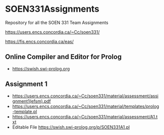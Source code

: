 # SOEN331Assignments
Repository for all the SOEN 331 Team Assignments

https://users.encs.concordia.ca/~Cc/soen331/

https://fis.encs.concordia.ca/eas/

## Online Compiler and Editor for Prolog
- https://swish.swi-prolog.org


## Assignment 1
- https://users.encs.concordia.ca/~Cc/soen331/material/assessment/assignment1(efsm).pdf
- https://users.encs.concordia.ca/~Cc/soen331/material/templates/prolog-template.pl
- https://users.encs.concordia.ca/~Cc/soen331/material/assessment/A1.txt
- Editable File https://swish.swi-prolog.org/p/SOEN331A1.pl

